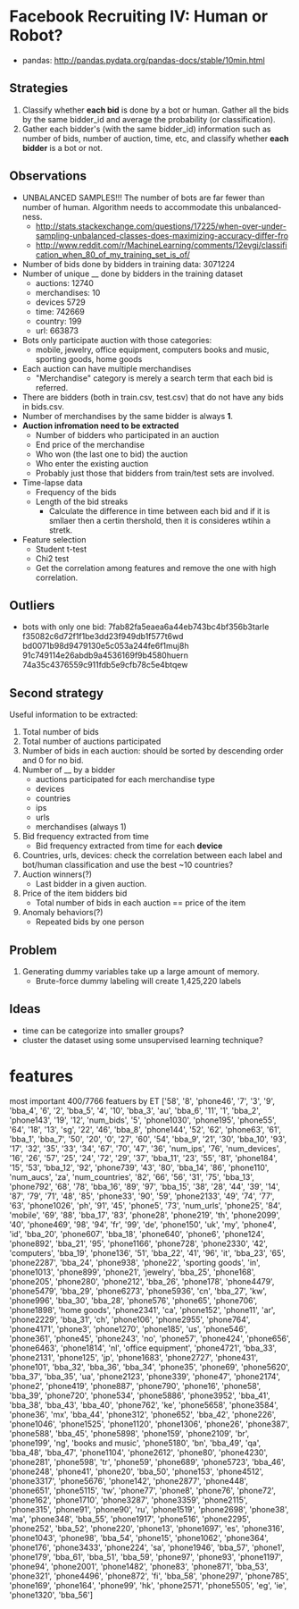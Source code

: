 # Facebook Recruiting IV: Human or Robot?

* pandas: http://pandas.pydata.org/pandas-docs/stable/10min.html

## Strategies

1. Classify whether **each bid** is done by a bot or human. Gather all the
   bids by the same bidder_id and average the probability (or
   classification).
2. Gather each bidder's (with the same bidder_id) information such as
   number of bids, number of auction, time, etc, and classify whether
   **each bidder** is a bot or not.

## Observations

* UNBALANCED SAMPLES!!! The number of bots are far fewer than number
  of human. Algorithm needs to accommodate this unbalanced-ness.
    * http://stats.stackexchange.com/questions/17225/when-over-under-sampling-unbalanced-classes-does-maximizing-accuracy-differ-fro
    * http://www.reddit.com/r/MachineLearning/comments/12evgi/classification_when_80_of_my_training_set_is_of/
* Number of bids done by bidders in training data: 3071224
* Number of unique __ done by bidders in the training dataset
    * auctions: 12740
    * merchandises: 10
    * devices 5729
    * time: 742669
    * country: 199
    * url: 663873
* Bots only participate auction with those categories:
    * mobile, jewelry, office equipment, computers books and
    music, sporting goods, home goods
* Each auction can have multiple merchandises
    * "Merchandise" category is merely a search term that each bid is
    referred.
* There are bidders (both in train.csv, test.csv) that do not have any
  bids in bids.csv.
* Number of merchandises by the same bidder is always **1**.
* **Auction infromation need to be extracted**
    * Number of bidders who participated in an auction
    * End price of the merchandise
    * Who won (the last one to bid) the auction
    * Who enter the existing auction
    * Probably just those that bidders from train/test sets are
      involved.
* Time-lapse data
    * Frequency of the bids
    * Length of the bid streaks
      * Calculate the difference in time between each bid and if it is
        smllaer then a certin thershold, then it is consideres wtihin
        a stretk.
* Feature selection
    * Student t-test
    * Chi2 test
    * Get the correlation among features and remove the one with high
      correlation.

## Outliers

* bots with only one bid:
7fab82fa5eaea6a44eb743bc4bf356b3tarle
f35082c6d72f1f1be3dd23f949db1f577t6wd
bd0071b98d9479130e5c053a244fe6f1muj8h
91c749114e26abdb9a4536169f9b4580huern
74a35c4376559c911fdb5e9cfb78c5e4btqew


## Second strategy

Useful information to be extracted:

1. Total number of bids
2. Total number of auctions participated
3. Number of bids in each auction: should be sorted by descending order
   and 0 for no bid.
4. Number of __ by a bidder
    * auctions participated for each merchandise type 
    * devices
    * countries
    * ips
    * urls
    * merchandises (always 1)
5. Bid frequency extracted from time
    * Bid frequency extracted from time for each **device**
6. Countries, urls, devices: check the correlation between each label and bot/human
   classification and use the best ~10 countries?
7. Auction winners(?)
    * Last bidder in a given auction.
8. Price of the item bidders bid
    * Total number of bids in each auction == price of the item
9. Anomaly behaviors(?)
    * Repeated bids by one person

## Problem

1. Generating dummy variables take up a large amount of memory.
    * Brute-force dummy labeling will create 1,425,220 labels


## Ideas

* time can be categorize into smaller groups?
* cluster the dataset using some unsupervised learning technique?







# features

most important 400/7766 featuers by ET
['58', '8', 'phone46', '7', '3', '9', 'bba_4', '6', '2', 'bba_5', '4', '10', 'bba_3', 'au', 'bba_6', '11', '1', 'bba_2', 'phone143', '19', '12', 'num_bids', '5', 'phone1030', 'phone195', 'phone55', '64', '18', '13', 'sg', '22', '46', 'bba_8', 'phone144', '52', '62', 'phone63', '61', 'bba_1', 'bba_7', '50', '20', '0', '27', '60', '54', 'bba_9', '21', '30', 'bba_10', '93', '17', '32', '35', '33', '34', '67', '70', '47', '36', 'num_ips', '76', 'num_devices', '16', '26', '57', '25', '24', '72', '29', '37', 'bba_11', '23', '55', '81', 'phone184', '15', '53', 'bba_12', '92', 'phone739', '43', '80', 'bba_14', '86', 'phone110', 'num_aucs', 'za', 'num_countries', '82', '66', '56', '31', '75', 'bba_13', 'phone792', '68', '78', 'bba_16', '89', '97', 'bba_15', '38', '28', '44', '39', '14', '87', '79', '71', '48', '85', 'phone33', '90', '59', 'phone2133', '49', '74', '77', '63', 'phone1026', 'ph', '91', '45', 'phone5', '73', 'num_urls', 'phone25', '84', 'mobile', '69', '88', 'bba_17', '83', 'phone28', 'phone219', 'th', 'phone2099', '40', 'phone469', '98', '94', 'fr', '99', 'de', 'phone150', 'uk', 'my', 'phone4', 'id', 'bba_20', 'phone607', 'bba_18', 'phone640', 'phone6', 'phone124', 'phone892', 'bba_21', '95', 'phone1166', 'phone728', 'phone2330', '42', 'computers', 'bba_19', 'phone136', '51', 'bba_22', '41', '96', 'it', 'bba_23', '65', 'phone2287', 'bba_24', 'phone938', 'phone22', 'sporting goods', 'in', 'phone1013', 'phone899', 'phone21', 'jewelry', 'bba_25', 'phone168', 'phone205', 'phone280', 'phone212', 'bba_26', 'phone178', 'phone4479', 'phone5479', 'bba_29', 'phone6273', 'phone5936', 'cn', 'bba_27', 'kw', 'phone996', 'bba_30', 'bba_28', 'phone576', 'phone65', 'phone706', 'phone1898', 'home goods', 'phone2341', 'ca', 'phone152', 'phone11', 'ar', 'phone2229', 'bba_31', 'ch', 'phone106', 'phone2955', 'phone764', 'phone4171', 'phone3', 'phone1270', 'phone185', 'us', 'phone546', 'phone361', 'phone45', 'phone243', 'no', 'phone57', 'phone424', 'phone656', 'phone6463', 'phone1814', 'nl', 'office equipment', 'phone4721', 'bba_33', 'phone2131', 'phone125', 'jp', 'phone1683', 'phone2727', 'phone431', 'phone101', 'bba_32', 'bba_36', 'bba_34', 'phone35', 'phone69', 'phone5620', 'bba_37', 'bba_35', 'ua', 'phone2123', 'phone339', 'phone47', 'phone2174', 'phone2', 'phone419', 'phone887', 'phone790', 'phone16', 'phone58', 'bba_39', 'phone720', 'phone534', 'phone5886', 'phone3952', 'bba_41', 'bba_38', 'bba_43', 'bba_40', 'phone762', 'ke', 'phone5658', 'phone3584', 'phone36', 'mx', 'bba_44', 'phone312', 'phone652', 'bba_42', 'phone226', 'phone1046', 'phone1525', 'phone1120', 'phone1306', 'phone26', 'phone387', 'phone588', 'bba_45', 'phone5898', 'phone159', 'phone2109', 'br', 'phone199', 'ng', 'books and music', 'phone5180', 'bn', 'bba_49', 'qa', 'bba_48', 'bba_47', 'phone1104', 'phone2612', 'phone80', 'phone4230', 'phone281', 'phone598', 'tr', 'phone59', 'phone689', 'phone5723', 'bba_46', 'phone248', 'phone41', 'phone20', 'bba_50', 'phone153', 'phone4512', 'phone3317', 'phone5676', 'phone142', 'phone2877', 'phone448', 'phone651', 'phone5115', 'tw', 'phone77', 'phone8', 'phone76', 'phone72', 'phone162', 'phone1710', 'phone3287', 'phone3359', 'phone2115', 'phone315', 'phone91', 'phone90', 'ru', 'phone1519', 'phone2698', 'phone38', 'ma', 'phone348', 'bba_55', 'phone1917', 'phone516', 'phone2295', 'phone252', 'bba_52', 'phone220', 'phone13', 'phone1697', 'es', 'phone316', 'phone1043', 'phone98', 'bba_54', 'phone15', 'phone1062', 'phone364', 'phone176', 'phone3433', 'phone224', 'sa', 'phone1946', 'bba_57', 'phone1', 'phone179', 'bba_61', 'bba_51', 'bba_59', 'phone97', 'phone93', 'phone1197', 'phone94', 'phone2001', 'phone1482', 'phone83', 'phone871', 'bba_53', 'phone321', 'phone4496', 'phone872', 'fi', 'bba_58', 'phone297', 'phone785', 'phone169', 'phone164', 'phone99', 'hk', 'phone2571', 'phone5505', 'eg', 'ie', 'phone1320', 'bba_56']
